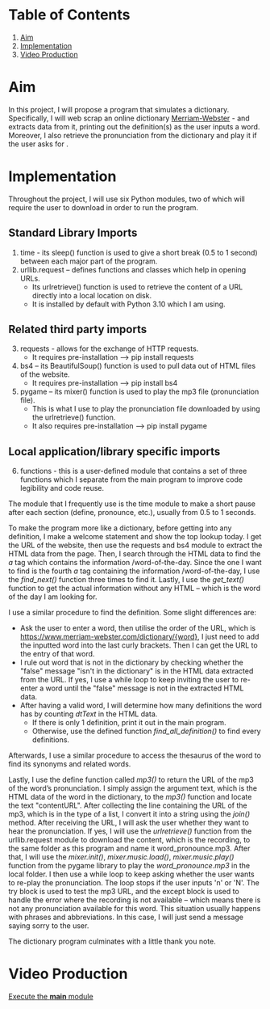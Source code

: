 # Table of Contents

1. [Aim](#aim)
1. [Implementation](#implementation)
1. [Video
   Production](https://raw.githubusercontent.com/tanducmai/web-scraping-dictionary/main/video_production.mp4)

# Aim

In this project, I will propose a program that simulates a dictionary.
Specifically, I will web scrap an online dictionary
[Merriam-Webster](https://www.merriam-webster.com/) - and extracts data from it,
printing out the definition(s) as the user inputs a word. Moreover, I also
retrieve the pronunciation from the dictionary and play it if the user asks for
.

# Implementation

Throughout the project, I will use six Python modules, two of which will require
the user to download in order to run the program.

## Standard Library Imports

1. time - its sleep() function is used to give a short break (0.5 to 1 second)
   between each major part of the program.
2. urllib.request – defines functions and classes which help in opening URLs.
     - Its urlretrieve() function is used to retrieve the content of a URL directly
    into a local location on disk.
     - It is installed by default with Python 3.10 which I am using.

## Related third party imports

3. requests - allows for the exchange of HTTP requests.
     - It requires pre-installation –> pip install requests
4. bs4 – its BeautifulSoup() function is used to pull data out of HTML files of
the website.
     - It requires pre-installation –> pip install bs4
5. pygame – its mixer() function is used to play the mp3 file (pronunciation
file).
     - This is what I use to play the pronunciation file downloaded by using the
    urlretrieve() function.
     - It also requires pre-installation –> pip install pygame

## Local application/library specific imports

6. functions - this is a user-defined module that contains a set of three
   functions which I separate from the main program to improve code legibility
   and code reuse.

The module that I frequently use is the time module to make a short pause after
each section (define, pronounce, etc.), usually from 0.5 to 1 seconds.

To make the program more like a dictionary, before getting into any definition,
I make a welcome statement and show the top lookup today. I get the URL of the
website, then use the requests and bs4 module to extract the HTML data from the
page. Then, I search through the HTML data to find the *a* tag which contains
the information /word-of-the-day. Since the one I want to find is the fourth
*a* tag containing the information /word-of-the-day, I use the *find_next()*
function three times to find it. Lastly, I use the *get_text()* function to get
the actual information without any HTML – which is the word of the day I am
looking for.

I use a similar procedure to find the definition. Some slight differences are:

- Ask the user to enter a word, then utilise the order of the URL, which is
  <https://www.merriam-webster.com/dictionary/{word}>, I just need to add the
  inputted word into the last curly brackets. Then I can get the URL to the
  entry of that word.
- I rule out word that is not in the dictionary by checking whether the "false"
  message "isn\'t in the dictionary" is in the HTML data extracted from the URL.
  If yes, I use a while loop to keep inviting the user to re-enter a word until
  the "false" message is not in the extracted HTML data.
- After having a valid word, I will determine how many definitions the word has
  by counting *dtText* in the HTML data.
  - If there is only 1 definition, print it out in the main program.
  - Otherwise, use the defined function *find_all_definition()* to find every
    definitions.

Afterwards, I use a similar procedure to access the thesaurus of the word to
find its synonyms and related words.

Lastly, I use the define function called *mp3()* to return the URL of the mp3 of
the word’s pronunciation. I simply assign the argument text, which is the HTML
data of the word in the dictionary, to the *mp3()* function and locate the text
"contentURL". After collecting the line containing the URL of the mp3, which is
in the type of a list, I convert it into a string using the *join()* method.
After receiving the URL, I will ask the user whether they want to hear the
pronunciation. If yes, I will use the *urlretrieve()* function from the
urllib.request module to download the content, which is the recording, to the
same folder as this program and name it word_pronounce.mp3. After that, I will
use the *mixer.init()*, *mixer.music.load()*, *mixer.music.play()* function from
the pygame library to play the *word_pronounce.mp3* in the local folder. I then
use a while loop to keep asking whether the user wants to re-play the
pronunciation.  The loop stops if the user inputs 'n' or 'N'. The try block is
used to test the mp3 URL, and the except block is used to handle the error where
the recording is not available – which means there is not any pronunciation
available for this word. This situation usually happens with phrases and
abbreviations. In this case, I will just send a message saying sorry to the
user.

The dictionary program culminates with a little thank you note.

# Video Production

[Execute the **main**
module](https://raw.githubusercontent.com/tanducmai/web-scraping-dictionary/main/video_production.mp4)
